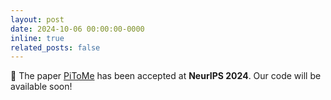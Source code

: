 ```yaml
---
layout: post
date: 2024-10-06 00:00:00-0000
inline: true
related_posts: false
---
```


:rocket: The paper [PiToMe](https://arxiv.org/abs/2405.16148) has been accepted at **NeurIPS 2024**. Our code will be available soon!
